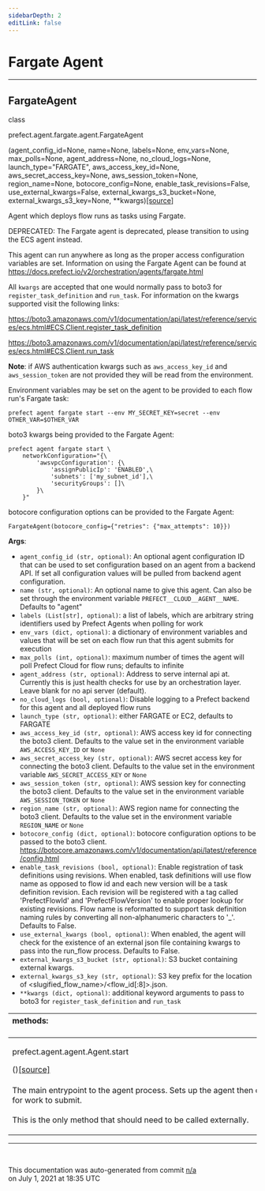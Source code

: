 ```yaml
---
sidebarDepth: 2
editLink: false
---
```

# Fargate Agent
---
 ## FargateAgent
 <div class='class-sig' id='prefect-agent-fargate-agent-fargateagent'><p class="prefect-sig">class </p><p class="prefect-class">prefect.agent.fargate.agent.FargateAgent</p>(agent_config_id=None, name=None, labels=None, env_vars=None, max_polls=None, agent_address=None, no_cloud_logs=None, launch_type=&quot;FARGATE&quot;, aws_access_key_id=None, aws_secret_access_key=None, aws_session_token=None, region_name=None, botocore_config=None, enable_task_revisions=False, use_external_kwargs=False, external_kwargs_s3_bucket=None, external_kwargs_s3_key=None, **kwargs)<span class="source"><a href="https://github.com/PrefectHQ/prefect/blob/master/src/prefect/agent/fargate/agent.py#L17">[source]</a></span></div>

Agent which deploys flow runs as tasks using Fargate.

DEPRECATED: The Fargate agent is deprecated, please transition to using the ECS agent instead.

This agent can run anywhere as long as the proper access configuration variables are set.  Information on using the Fargate Agent can be found at https://docs.prefect.io/v2/orchestration/agents/fargate.html

All `kwargs` are accepted that one would normally pass to boto3 for `register_task_definition` and `run_task`. For information on the kwargs supported visit the following links:

https://boto3.amazonaws.com/v1/documentation/api/latest/reference/services/ecs.html#ECS.Client.register_task_definition

https://boto3.amazonaws.com/v1/documentation/api/latest/reference/services/ecs.html#ECS.Client.run_task

**Note**: if AWS authentication kwargs such as `aws_access_key_id` and `aws_session_token` are not provided they will be read from the environment.

Environment variables may be set on the agent to be provided to each flow run's Fargate task: 
```
prefect agent fargate start --env MY_SECRET_KEY=secret --env OTHER_VAR=$OTHER_VAR

```

boto3 kwargs being provided to the Fargate Agent: 
```
prefect agent fargate start \
    networkConfiguration="{\
        'awsvpcConfiguration': {\
            'assignPublicIp': 'ENABLED',\
            'subnets': ['my_subnet_id'],\
            'securityGroups': []\
        }\
    }"

```

botocore configuration options can be provided to the Fargate Agent: 
```
FargateAgent(botocore_config={"retries": {"max_attempts": 10}})

```

**Args**:     <ul class="args"><li class="args">`agent_config_id (str, optional)`: An optional agent configuration ID that can be used to set         configuration based on an agent from a backend API. If set all configuration values will be         pulled from backend agent configuration.     </li><li class="args">`name (str, optional)`: An optional name to give this agent. Can also be set through         the environment variable `PREFECT__CLOUD__AGENT__NAME`. Defaults to "agent"     </li><li class="args">`labels (List[str], optional)`: a list of labels, which are arbitrary string         identifiers used by Prefect Agents when polling for work     </li><li class="args">`env_vars (dict, optional)`: a dictionary of environment variables and values that will         be set on each flow run that this agent submits for execution     </li><li class="args">`max_polls (int, optional)`: maximum number of times the agent will poll Prefect Cloud         for flow runs; defaults to infinite     </li><li class="args">`agent_address (str, optional)`:  Address to serve internal api at. Currently this is         just health checks for use by an orchestration layer. Leave blank for no api server         (default).     </li><li class="args">`no_cloud_logs (bool, optional)`: Disable logging to a Prefect backend for this agent         and all deployed flow runs     </li><li class="args">`launch_type (str, optional)`: either FARGATE or EC2, defaults to FARGATE     </li><li class="args">`aws_access_key_id (str, optional)`: AWS access key id for connecting the boto3         client. Defaults to the value set in the environment variable         `AWS_ACCESS_KEY_ID` or `None`     </li><li class="args">`aws_secret_access_key (str, optional)`: AWS secret access key for connecting         the boto3 client. Defaults to the value set in the environment variable         `AWS_SECRET_ACCESS_KEY` or `None`     </li><li class="args">`aws_session_token (str, optional)`: AWS session key for connecting the boto3         client. Defaults to the value set in the environment variable         `AWS_SESSION_TOKEN` or `None`     </li><li class="args">`region_name (str, optional)`: AWS region name for connecting the boto3 client.         Defaults to the value set in the environment variable `REGION_NAME` or `None`     </li><li class="args">`botocore_config (dict, optional)`: botocore configuration options to be passed to the         boto3 client.         https://botocore.amazonaws.com/v1/documentation/api/latest/reference/config.html     </li><li class="args">`enable_task_revisions (bool, optional)`: Enable registration of task definitions using         revisions.  When enabled, task definitions will use flow name as opposed to flow id         and each new version will be a task definition revision. Each revision will be         registered with a tag called 'PrefectFlowId' and 'PrefectFlowVersion' to enable         proper lookup for existing revisions.  Flow name is reformatted to support task         definition naming rules by converting all non-alphanumeric characters to '_'.         Defaults to False.     </li><li class="args">`use_external_kwargs (bool, optional)`: When enabled, the agent will check for the         existence of an external json file containing kwargs to pass into the run_flow         process.  Defaults to False.     </li><li class="args">`external_kwargs_s3_bucket (str, optional)`: S3 bucket containing external kwargs.     </li><li class="args">`external_kwargs_s3_key (str, optional)`: S3 key prefix for the location of         <slugified_flow_name>/<flow_id[:8]>.json.     </li><li class="args">`**kwargs (dict, optional)`: additional keyword arguments to pass to boto3 for         `register_task_definition` and `run_task`</li></ul>

|methods: &nbsp;&nbsp;&nbsp;&nbsp;&nbsp;&nbsp;&nbsp;&nbsp;&nbsp;&nbsp;&nbsp;&nbsp;&nbsp;&nbsp;&nbsp;&nbsp;&nbsp;&nbsp;&nbsp;&nbsp;&nbsp;&nbsp;&nbsp;&nbsp;&nbsp;&nbsp;&nbsp;&nbsp;&nbsp;&nbsp;&nbsp;&nbsp;&nbsp;&nbsp;&nbsp;&nbsp;&nbsp;&nbsp;&nbsp;&nbsp;&nbsp;&nbsp;&nbsp;&nbsp;&nbsp;&nbsp;&nbsp;&nbsp;&nbsp;&nbsp;&nbsp;&nbsp;&nbsp;&nbsp;&nbsp;&nbsp;&nbsp;&nbsp;&nbsp;&nbsp;&nbsp;&nbsp;&nbsp;&nbsp;&nbsp;&nbsp;&nbsp;&nbsp;&nbsp;&nbsp;&nbsp;&nbsp;&nbsp;&nbsp;&nbsp;&nbsp;&nbsp;&nbsp;&nbsp;&nbsp;&nbsp;&nbsp;&nbsp;&nbsp;&nbsp;&nbsp;&nbsp;&nbsp;&nbsp;&nbsp;&nbsp;&nbsp;&nbsp;&nbsp;&nbsp;&nbsp;&nbsp;&nbsp;&nbsp;&nbsp;&nbsp;&nbsp;&nbsp;&nbsp;&nbsp;&nbsp;&nbsp;&nbsp;&nbsp;&nbsp;&nbsp;&nbsp;&nbsp;&nbsp;&nbsp;&nbsp;&nbsp;&nbsp;&nbsp;&nbsp;&nbsp;&nbsp;&nbsp;&nbsp;&nbsp;&nbsp;&nbsp;&nbsp;&nbsp;&nbsp;&nbsp;&nbsp;&nbsp;&nbsp;&nbsp;&nbsp;&nbsp;&nbsp;&nbsp;&nbsp;&nbsp;&nbsp;&nbsp;&nbsp;&nbsp;&nbsp;&nbsp;&nbsp;&nbsp;&nbsp;|
|:----|
 | <div class='method-sig' id='prefect-agent-agent-agent-start'><p class="prefect-class">prefect.agent.agent.Agent.start</p>()<span class="source"><a href="https://github.com/PrefectHQ/prefect/blob/master/src/prefect/agent/agent.py#L173">[source]</a></span></div>
<p class="methods">The main entrypoint to the agent process. Sets up the agent then continuously polls for work to submit.<br><br>This is the only method that should need to be called externally.</p>|

---
<br>


<p class="auto-gen">This documentation was auto-generated from commit <a href='https://github.com/PrefectHQ/prefect/commit/n/a'>n/a</a> </br>on July 1, 2021 at 18:35 UTC</p>